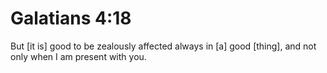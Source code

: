 # Galatians 4:18

But [it is] good to be zealously affected always in [a] good [thing], and not only when I am present with you.